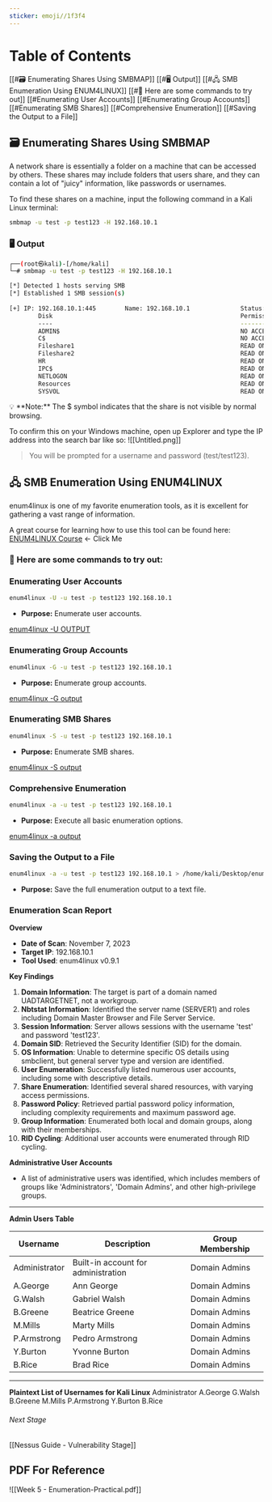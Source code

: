 ```yaml
---
sticker: emoji//1f3f4
---
```


# Table of Contents

[[#🗃 Enumerating Shares Using SMBMAP]]
[[#🖥 Output]]
[[#🖧 SMB Enumeration Using ENUM4LINUX]]
[[#📝 Here are some commands to try out]]
[[#Enumerating User Accounts]]
[[#Enumerating Group Accounts]]
[[#Enumerating SMB Shares]]
[[#Comprehensive Enumeration]]
[[#Saving the Output to a File]]


## 🗃 Enumerating Shares Using SMBMAP

A network share is essentially a folder on a machine that can be accessed by others. These shares may include folders that users share, and they can contain a lot of "juicy" information, like passwords or usernames.

To find these shares on a machine, input the following command in a Kali Linux terminal:

```bash
smbmap -u test -p test123 -H 192.168.10.1
```

### 🖥 Output

```bash
┌──(root㉿kali)-[/home/kali]
└─# smbmap -u test -p test123 -H 192.168.10.1                                           

[*] Detected 1 hosts serving SMB
[*] Established 1 SMB session(s)                                
                                                                                                    
[+] IP: 192.168.10.1:445        Name: 192.168.10.1              Status: Authenticated
        Disk                                                    Permissions     Comment
        ----                                                    -----------     -------
        ADMIN$                                                  NO ACCESS       Remote Admin
        C$                                                      NO ACCESS       Default share
        Fileshare1                                              READ ONLY
        Fileshare2                                              READ ONLY
        HR                                                      READ ONLY
        IPC$                                                    READ ONLY       Remote IPC
        NETLOGON                                                READ ONLY       Logon server share 
        Resources                                               READ ONLY
        SYSVOL                                                  READ ONLY       Logon server share
```

<aside> 💡 **Note:** The $ symbol indicates that the share is not visible by normal browsing.

</aside>

To confirm this on your Windows machine, open up Explorer and type the IP address into the search bar like so:
![[Untitled.png]]

> You will be prompted for a username and password (test/test123).

## 🖧 SMB Enumeration Using ENUM4LINUX

enum4linux is one of my favorite enumeration tools, as it is excellent for gathering a vast range of information.

A great course for learning how to use this tool can be found here: [ENUM4LINUX Course](https://labs.portcullis.co.uk/tools/enum4linux/) ← Click Me

### 📝 Here are some commands to try out:

### Enumerating User Accounts

```bash
enum4linux -U -u test -p test123 192.168.10.1
```

- **Purpose:** Enumerate user accounts.

[enum4linux -U OUTPUT](https://www.notion.so/enum4linux-U-OUTPUT-4e2f234396f049829666d745aec76b84?pvs=21)

### Enumerating Group Accounts

```bash
enum4linux -G -u test -p test123 192.168.10.1
```

- **Purpose:** Enumerate group accounts.

[enum4linux -G output](https://www.notion.so/enum4linux-G-output-6428fb22b63b41ae8f3545941bd6516b?pvs=21)

### Enumerating SMB Shares

```bash
enum4linux -S -u test -p test123 192.168.10.1
```

- **Purpose:** Enumerate SMB shares.

[enum4linux -S output](https://www.notion.so/enum4linux-S-output-dc1659d44ccb4f43887d7a1f6e80f35e?pvs=21)

### Comprehensive Enumeration

```bash
enum4linux -a -u test -p test123 192.168.10.1
```

- **Purpose:** Execute all basic enumeration options.

[enum4linux -a output](https://www.notion.so/enum4linux-a-output-bf5cbd20e89b4494bbffc45ee48f5273?pvs=21)

### Saving the Output to a File

```bash
enum4linux -a -u test -p test123 192.168.10.1 > /home/kali/Desktop/enum.txt
```

- **Purpose:** Save the full enumeration output to a text file.

### Enumeration Scan Report
**Overview**
- **Date of Scan**: November 7, 2023
- **Target IP**: 192.168.10.1
- **Tool Used**: enum4linux v0.9.1

**Key Findings**
1. **Domain Information**: The target is part of a domain named UADTARGETNET, not a workgroup.
2. **Nbtstat Information**: Identified the server name (SERVER1) and roles including Domain Master Browser and File Server Service.
3. **Session Information**: Server allows sessions with the username 'test' and password 'test123'.
4. **Domain SID**: Retrieved the Security Identifier (SID) for the domain.
5. **OS Information**: Unable to determine specific OS details using smbclient, but general server type and version are identified.
6. **User Enumeration**: Successfully listed numerous user accounts, including some with descriptive details.
7. **Share Enumeration**: Identified several shared resources, with varying access permissions.
8. **Password Policy**: Retrieved partial password policy information, including complexity requirements and maximum password age.
9. **Group Information**: Enumerated both local and domain groups, along with their memberships.
10. **RID Cycling**: Additional user accounts were enumerated through RID cycling.

**Administrative User Accounts**
- A list of administrative users was identified, which includes members of groups like 'Administrators', 'Domain Admins', and other high-privilege groups.
***

**Admin Users Table**

| Username      | Description                         | Group Membership |
| ------------- | ----------------------------------- | ---------------- |
| Administrator | Built-in account for administration | Domain Admins    |
| A.George      | Ann George                          | Domain Admins    |
| G.Walsh       | Gabriel Walsh                       | Domain Admins    |
| B.Greene      | Beatrice Greene                     | Domain Admins    |
| M.Mills       | Marty Mills                         | Domain Admins    |
| P.Armstrong   | Pedro Armstrong                     | Domain Admins    |
| Y.Burton      | Yvonne Burton                       | Domain Admins    |
| B.Rice        | Brad Rice                           | Domain Admins    |

***

**Plaintext List of Usernames for Kali Linux**
Administrator
A.George
G.Walsh
B.Greene
M.Mills
P.Armstrong
Y.Burton
B.Rice


###### Next Stage
[[Nessus Guide - Vulnerability Stage]]




## PDF For Reference 
![[Week 5 - Enumeration-Practical.pdf]]